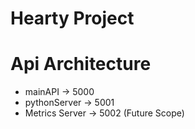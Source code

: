 # Hearty Project

#  Api Architecture

* mainAPI  ->  5000
* pythonServer -> 5001
* Metrics Server ->  5002 (Future Scope)